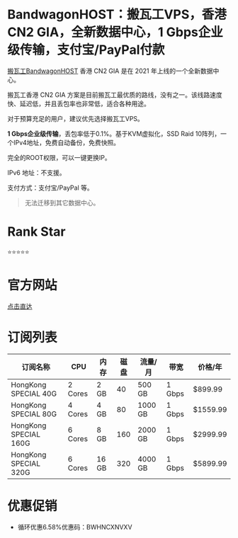 # BandwagonHOST：搬瓦工VPS，香港CN2 GIA，全新数据中心，1 Gbps企业级传输，支付宝/PayPal付款

[搬瓦工BandwagonHOST](https://bwh81.net/aff.php?aff=66695) 香港 CN2 GIA 是在 2021 年上线的一个全新数据中心。

搬瓦工香港 CN2 GIA 方案是目前搬瓦工最优质的路线，没有之一。该线路速度快、延迟低，并且丢包率也非常低，适合各种用途。

对于预算充足的用户，建议优先选择搬瓦工VPS。

**1 Gbps企业级传输**，丢包率低于0.1%。基于KVM虚拟化，SSD Raid 10阵列，一个IPv4地址，免费自动备份，免费快照。

完全的ROOT权限，可以一键更换IP。

IPv6 地址：不支援。

支付方式：支付宝/PayPal 等。

> 无法迁移到其它数据中心。
> 

# Rank Star

⭐⭐⭐⭐⭐

# **官方网站**

[点击直达](https://bwh81.net/aff.php?aff=66695)

# **订阅列表**

| 订阅名称 | CPU | 内存 | 磁盘 | 流量/月 | 带宽 | 价格/年 |
| --- | --- | --- | --- | --- | --- | --- |
| HongKong SPECIAL 40G | 2 Cores | 2 GB | 40 | 500 GB | 1 Gbps | $899.99 |
| HongKong SPECIAL 80G | 4 Cores | 4 GB | 80 | 1000 GB | 1 Gbps | $1559.99 |
| HongKong SPECIAL 160G | 6 Cores | 8 GB | 160 | 2000 GB | 1 Gbps | $2999.99 |
| HongKong SPECIAL 320G | 6 Cores | 16 GB | 320 | 4000 GB | 1 Gbps | $5899.99 |

# **优惠促销**

- 循环优惠6.58%优惠码：BWHNCXNVXV
